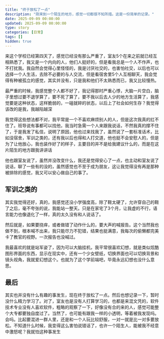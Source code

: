 ```yaml
---
title: "终于放松了一点"
description: "刚来到一个陌生的地方，感觉一切都很不知所措。这是一份简单的记录。"
date: 2025-09-09 00:00:00
updated: 2025-09-09 00:00:00
type: story
categories: [日常]
tags: []
hidden: true
---
```


来这个学校已经第四天了，感觉已经没有那么严重了，室友5个在来之前就已经互相熟悉了，我又是一个内向的人，他们人挺好的，但是看我总是一个人不作声，也不打扰我。我自然会觉得心里怪怪的，我是讨厌社交的，也害怕社交，以后也可以选择一个人生活，去除不必要的与人交流，但是看宿舍里5个人互相聊天，我会觉得有种被孤立的感觉，其实并没有，只是我和他们不太熟悉而已，我又比较慢热。

最严重的时候，我感觉整个人都不好了，我记得那时严重心悸，大脑一片空白，脑子里想过要不退学算了，要不死了算了，要不我以后去人少的地方生活算了，我感觉要是这种状态，这样脆弱的，一碰就碎的状态，以后上了社会如何生存？我觉得该改的是我，我越陷越深

我觉得这些想法都不对，我平常是一个不喜欢麻烦别人的人，但是这次我真的扛不住了。班导说有事都可以找他，我当时急需一个人来跟我说话，不然我真的撑不住了，于是我发了私信，说明了原因，他也过来找我了，虽然说了一套标准话术，比如没宿舍，军训之类的，还有我以后也得和人打交道，他也挺不会安慰人的，但是为了让他放心，我也装作好了的样子，主要目的并不是给我建议什么的，而是在这片陌生的地方跟我讲讲话

他也跟室友说了，虽然并没改变什么，我还是觉得安心了一点，也主动和室友说了说话，聊了一些有的没的，虽然感觉也不至于成为朋友，这让我觉得没有再是那种被排除的感觉，我又可以安心做自己的事了。

## 军训之类的

其实我觉得还好，真的，我感觉还没小学强度高，除了鞋太硬了，允许穿自己的鞋了之后，毫不夸张的说，我能站一整天。只是在家宅了3个月，让我虚的不行，语言能力也像退化了一样，真的太久没有和人说话了。

然后就是，如果要挠痒，或者做错了动作什么的，要大声的喊报告。这个当然我也做不到，根本喊不出来，我只能尽力不犯错，结果也挺满意，我每次的偷懒都完美卡了教官的视野。一次报告也没喊过。

我最喜欢的就是站军姿了，因为可以大脑挂机，我平常很喜欢幻想，就是类似炫酷图形界面的东西，显示在现实中，还有一个少女壁纸，切换界面也可以切换背景和镜头视角，我就爱幻想这个。也就为了这个学前端吧，毕竟永远幻想也没什么意思。

## 最后

其实也并没有什么有趣的事发生，现在终于放松了一点。然后也想记录一下，暂时没什么精力学习了。对了，室友也是没有人打算学习的，也都是来混文凭的，软件技术专业没有人喜欢软件，粗略的观察了一下，好像没有合的来的人，感觉可能整个大专都要独自度过了。当然了，也可能有跟我一样的小透明，等着被我发现吗。会吗。比起要混进一群人里，还是和一个人玩比较舒服，一对一就是比一对多要放松。不知道什么时候，我变得这么害怕说错话了，也许一个陌生人，能被我不经意中激怒呢？我就怕这种事发生